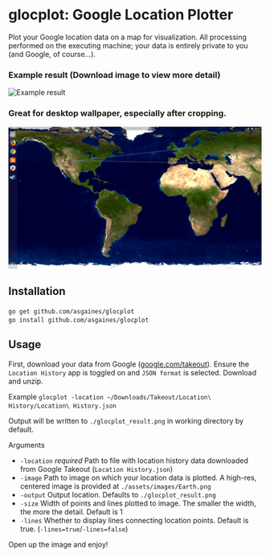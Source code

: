 # glocplot: Google Location Plotter

Plot your Google location data on a map for visualization. All processing performed on the executing machine; your data is entirely private to you (and Google, of course...).

### Example result (Download image to view more detail)
![Example result](assets/images/Example.png)

### Great for desktop wallpaper, especially after cropping.
![Desktop wallpaper](assets/images/Wallpaper.png)

## Installation

`go get github.com/asgaines/glocplot`\
`go install github.com/asgaines/glocplot`

## Usage

First, download your data from Google ([google.com/takeout](https://google.com/takeout)). Ensure the `Location History` app is toggled on and `JSON format` is selected. Download and unzip.

Example `glocplot -location ~/Downloads/Takeout/Location\ History/Location\ History.json`

Output will be written to `./glocplot_result.png` in working directory by default.

Arguments
- `-location` *required* Path to file with location history data downloaded from Google Takeout (`Location History.json`)
- `-image` Path to image on which your location data is plotted. A high-res, centered image is provided at `./assets/images/Earth.png`
- `-output` Output location. Defaults to `./glocplot_result.png`
- `-size` Width of points and lines plotted to image. The smaller the width, the more the detail. Default is 1
- `-lines` Whether to display lines connecting location points. Default is true. (`-lines=true`/`-lines=false`)

Open up the image and enjoy!
